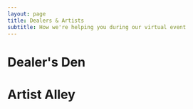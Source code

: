 ```yaml
---
layout: page
title: Dealers & Artists
subtitle: How we're helping you during our virtual event
---
```


# Dealer's Den

# Artist Alley

